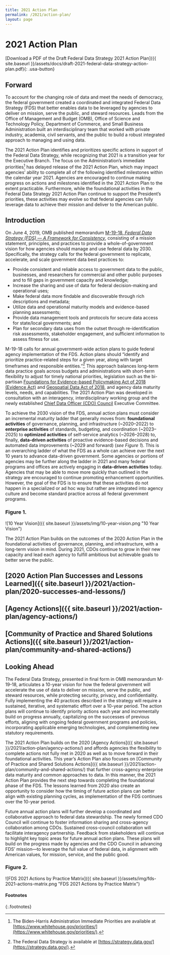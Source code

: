 ```yaml
---
title: 2021 Action Plan
permalink: /2021/action-plan/
layout: page
---
```


# 2021 Action Plan

[Download a PDF of the Draft Federal Data Strategy 2021 Action Plan]({{ site.baseurl }}/assets/docs/draft-2021-federal-data-strategy-action-plan.pdf){: .usa-button}

  
## Forward

To account for the changing role of data and meet the needs of democracy, the federal government created a coordinated and integrated Federal Data Strategy (FDS) that better enables data to be leveraged by agencies to deliver on mission, serve the public, and steward resources. Leads from the Office of Management and Budget (OMB), Office of Science and Technology Policy, Department of Commerce, and Small Business Administration built an interdisciplinary team that worked with private industry, academia, civil servants, and the public to build a robust integrated approach to managing and using data.

The 2021 Action Plan identifies and prioritizes specific actions in support of the Federal Data Strategy, while recognizing that 2021 is a transition year for the Executive Branch. The focus on the Administration’s immediate priorities[^1] has delayed release of the 2021 Action Plan, which may impact agencies’ ability to complete all of the following identified milestones within the calendar year 2021. Agencies are encouraged to continue making progress on actions and milestones identified in the 2021 Action Plan to the extent practicable. Furthermore, while the foundational activities in the Federal Data Strategy 2021 Action Plan continue to support the President’s priorities, these activities may evolve so that federal agencies can fully leverage data to achieve their mission and deliver to the American public. 


## Introduction

On June 4, 2019, OMB published memorandum [M-19-18, *Federal Data Strategy (FDS) — A Framework for Consistency*](https://www.whitehouse.gov/wp-content/uploads/2019/06/M-19-18.pdf), consisting of a mission statement, principles, and practices to provide a whole-of-government vision for how agencies should manage and use federal data by 2030. Specifically, the strategy calls for the federal government to replicate, accelerate, and scale government data best practices to:
*	Provide consistent and reliable access to government data to the public, businesses, and researchers for commercial and other public purposes and to fill gaps in government capacity and knowledge;
*	Increase the sharing and use of data for federal decision-making and operational uses;
*	Make federal data more findable and discoverable through rich descriptions and metadata;
*	Utilize data and operational maturity models and evidence-based planning assessments;
*	Provide data management tools and protocols for secure data access for state/local governments; and
*	Plan for secondary data uses from the outset through re-identification risk assessments, stakeholder engagement, and sufficient information to assess fitness for use.

M-19-18 calls for annual government-wide action plans to guide federal agency implementation of the FDS. Action plans should “identify and prioritize practice-related steps for a given year, along with target timeframes and responsible entities.”[^2] This approach balances long-term data practice goals across budgets and administrations with short-term flexibility to adjust for timely national priorities, legislation such as the bi-partisan [Foundations for Evidence-based Policymaking Act of 2018 (Evidence Act)](https://www.congress.gov/bill/115th-congress/house-bill/4174) and [Geospatial Data Act of 2018](https://www.fgdc.gov/gda), and agency data maturity levels, needs, and capabilities. The 2021 Action Plan was developed in consultation with an interagency, interdisciplinary working group and the newly established [Chief Data Officer (CDO) Council](https://www.cdo.gov/about-us/) Executive Committee. 

To achieve the 2030 vision of the FDS, annual action plans must consider an incremental maturity ladder that generally moves from: **foundational activities** of governance, planning, and infrastructure (~2020–2022) to **enterprise activities** of standards, budgeting, and coordination (~2023–2025) to **optimized activities** of self-service analytics (~2026–2028) to, finally, **data-driven activities** of proactive evidence-based decisions and automated data improvements (~2029 and forward) (*see Figure 1*). This is an overarching ladder of what the FDS as a whole can achieve over the next 10 years to advance data-driven government. Some agencies or portions of agencies may be further along the ladder in 2021 and many federal programs and offices are actively engaging in **data-driven activities** today. Agencies that may be able to move more quickly than outlined in the strategy are encouraged to continue promoting enhancement opportunities. However, the goal of the FDS is to ensure that these activities do not happen in a specialized or ad hoc way but rather are integrated into agency culture and become standard practice across all federal government programs.

### Figure 1.
![10 Year Vision]({{ site.baseurl }}/assets/img/10-year-vision.png "10 Year Vision")

The 2021 Action Plan builds on the outcomes of the 2020 Action Plan in the foundational activities of governance, planning, and infrastructure, with a long-term vision in mind. During 2021, CDOs continue to grow in their new capacity and lead each agency to fulfill ambitious but achievable goals to better serve the public. 


## [2020 Action Plan Successes and Lessons Learned]({{ site.baseurl }}/2021/action-plan/2020-successes-and-lessons/)


## [Agency Actions]({{ site.baseurl }}/2021/action-plan/agency-actions/)


## [Community of Practice and Shared Solutions Actions]({{ site.baseurl }}/2021/action-plan/community-and-shared-actions/)


## Looking Ahead

The Federal Data Strategy, presented in final form in OMB memorandum M-19-18, articulates a 10-year vision for how the federal government will accelerate the use of data to deliver on mission, serve the public, and steward resources, while protecting security, privacy, and confidentiality. Fully implementing the 40 practices described in the strategy will require a sustained, iterative, and systematic effort over a 10-year period. The action plans will continue to identify priority actions each year and incrementally build on progress annually, capitalizing on the successes of previous efforts, aligning with ongoing federal government programs and policies, incorporating applicable emerging technologies, and complementing new statutory requirements.

The 2021 Action Plan builds on the 2020 [Agency Actions]({{ site.baseurl }}/2021/action-plan/agency-actions/) and affords agencies the flexibility to complete actions not fully met in 2020 as well as to move forward in their foundational activities. This year’s Action Plan also focuses on [Community of Practice and Shared Solutions Actions]({{ site.baseurl }}/2021/action-plan/community-and-shared-actions/) that further cross-agency enterprise data maturity and common approaches to data. In this manner, the 2021 Action Plan provides the next step towards completing the foundational phase of the FDS. The lessons learned from 2020 also create an opportunity to consider how the timing of future action plans can better align with existing planning cycles, as implementation of the FDS continues over the 10-year period.

Future annual action plans will further develop a coordinated and collaborative approach to federal data stewardship. The newly formed CDO Council will continue to foster information sharing and cross-agency collaboration among CDOs. Sustained cross-council collaboration will facilitate interagency partnership. Feedback from stakeholders will continue to highlight key topic areas for future annual action plans. These plans will build on the progress made by agencies and the CDO Council in advancing FDS’ mission—to leverage the full value of federal data, in alignment with American values, for mission, service, and the public good.

### Figure 2.
![FDS 2021 Actions by Practice Matrix]({{ site.baseurl }}/assets/img/fds-2021-actions-matrix.png "FDS 2021 Actions by Practice Matrix")

#### Footnotes
{:.footnotes}
[^1]: The Biden-Harris Administration Immediate Priorities are available at [https://www.whitehouse.gov/priorities/](https://www.whitehouse.gov/priorities/).
[^2]: The Federal Data Strategy is available at [https://strategy.data.gov/](https://strategy.data.gov/).

